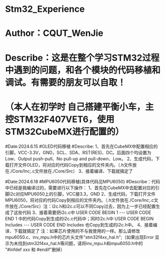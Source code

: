 # Stm32_Experience
# Author：CQUT_WenJie
# Describe：这是在整个学习STM32过程中遇到的问题，和各个模块的代码移植和调试。有需要的朋友可以自取！
#           （本人在初学时 自己搭建平衡小车，主控STM32F407VET6，使用STM32CubeMX进行配置的）

#Date:2024.6.15
#OLED代码移植
#Describe:
1、首先在CubeMX中配置相应的引脚，VCC-3.3V，GND，SCL、SDA、RST(RES)、DC。后面四个均设置为Low、Output push-pull、No pull-up and pull-down、Low。
2、生成代码，下载打开文件OLED，将对应的代码Copy到相应的文件夹内。（.h文件放在./Core/Inc;.c文件放在./Core/Src）
3、接着编译、下载就搞定了

#Date:2024.6.18
#MPU6050代码移植(具体代码见MPU6050)
#Describe：代码中已经是我编译过的，需要进行以下操作：
1、首先在CubeMX中去配置对应的引脚i2c对应MPU6050上的引脚，VCC接3.3，GND
2、生成代码，下载打开文件MPU6050，将对应的代码Copy到相应的文件夹内。（.h文件放在./Core/Inc;.c文件放在./Core/Src）注：i2c.h和i2c.c可以不同Copy过去，因为上一步已经配置生成了这些代码
3、接着需要把i2c.c中 USER CODE BEGIN 1 --- USER CODE END 1 中的代码Copy到生成的i2c.c代码中；同时i2c.h中 USER CODE BEGIN Includes --- USER CODE END Includes 也Copy到生成的i2c.h中。
4、接着编译、下载就搞定了
注：如果芯片使用的不与我使用的一样。那么请修改mpu6050.c、inv_mpu.h中的芯片头文件"stm32f4xx_hal.h";（如果出现Error 显示为未找到stm32f4xx_hal.h等问题，请将inv_mpu.h和mpu6050.h中的 "#infdef _xxx_ 和 #endif"删掉）

